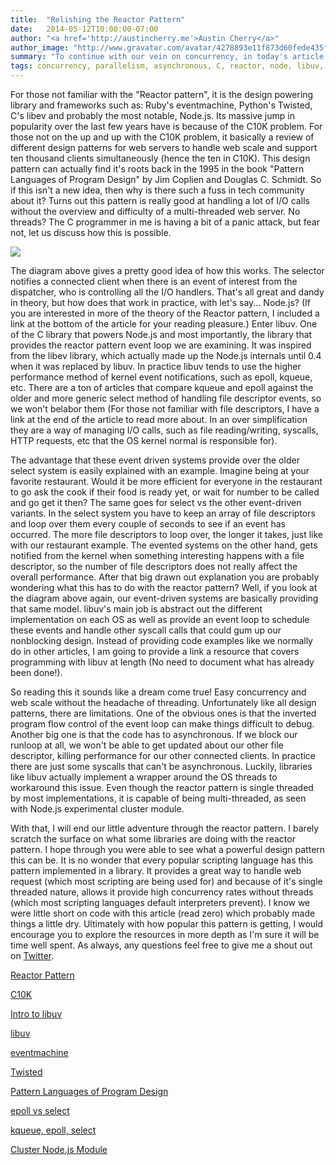 ```yaml
---
title:  "Relishing the Reactor Pattern"
date:   2014-05-12T10:00:00-07:00
author: "<a href='http://austincherry.me'>Austin Cherry</a>"
author_image: "http://www.gravatar.com/avatar/4278893e11f873d60fede435f1ae08aa.png?r=x&amp;s=320"
summary: "To continue with our vein on concurrency, in today's article we are going to cover the reactor pattern powering some of the hottest open source libraries to date."
tags: concurrency, parallelism, asynchronous, C, reactor, node, libuv, eventmachine
---
```


For those not familiar with the "Reactor pattern", it is the design powering library and frameworks such as: Ruby's eventmachine, Python's Twisted, C's libev and probably the most notable, Node.js. Its massive jump in popularity over the last few years have is because of the C10K problem. For those not on the up and up with the C10K problem, it basically a review of different design patterns for web servers to handle web scale and support ten thousand clients simultaneously (hence the ten in C10K). This design pattern can actually find it's roots back in the 1995 in the book "Pattern Languages of Program Design" by Jim Coplien and Douglas C. Schmidt. So if this isn't a new idea, then why is there such a fuss in tech community about it? Turns out this pattern is really good at handling a lot of I/O calls without the overview and difficulty of a multi-threaded web server. No threads? The C programmer in me is having a bit of a panic attack, but fear not, let us discuss how this is possible.

![](http://img440.imageshack.us/img440/3262/reactordiagram.png)

The diagram above gives a pretty good idea of how this works. The selector notifies a connected client when there is an event of interest from the dispatcher, who is controlling all the I/O handlers. That's all great and dandy in theory, but how does that work in practice, with let's say... Node.js? (If you are interested in more of the theory of the Reactor pattern, I included a link at the bottom of the article for your reading pleasure.) Enter libuv. One of the C library that powers Node.js and most importantly, the library that provides the reactor pattern event loop we are examining. It was inspired from the libev library, which actually made up the Node.js internals until 0.4 when it was replaced by libuv. In practice libuv tends to use the higher performance method of kernel event notifications, such as epoll, kqueue, etc. There are a ton of articles that compare kqueue and epoll against the older and more generic select method of handling file descriptor events, so we won't belabor them (For those not familiar with file descriptors, I have a link at the end of the article to read more about. In an over simplification they are a way of managing I/O calls, such as file reading/writing, syscalls, HTTP requests, etc that the OS kernel normal is responsible for).

The advantage that these event driven systems provide over the older select system is easily explained with an example. Imagine being at your favorite restaurant. Would it be more efficient for everyone in the restaurant to go ask the cook if their food is ready yet, or wait for number to be called and go get it then? The same goes for select vs the other event-driven variants. In the select system you have to keep an array of file descriptors and loop over them every couple of seconds to see if an event has occurred. The more file descriptors to loop over, the longer it takes, just like with our restaurant example. The evented systems on the other hand, gets notified from the kernel when something interesting happens with a file descriptor, so the number of file descriptors does not really affect the overall performance. After that big drawn out explanation you are probably wondering what this has to do with the reactor pattern? Well, if you look at the diagram above again, our event-driven systems are basically providing that same model. libuv's main job is abstract out the different implementation on each OS as well as provide an event loop to schedule these events and handle other syscall calls that could gum up our nonblocking design. Instead of providing code examples like we normally do in other articles, I am going to provide a link a resource that covers programming with libuv at length (No need to document what has already been done!).

So reading this it sounds like a dream come true! Easy concurrency and web scale without the headache of threading. Unfortunately like all design patterns, there are limitations. One of the obvious ones is that the inverted program flow control of the event loop can make things difficult to debug. Another big one is that the code has to asynchronous. If we block our runloop at all, we won't be able to get updated about our other file descriptor, killing performance for our other connected clients. In practice there are just some syscalls that can't be asynchronous. Luckily, libraries like libuv actually implement a wrapper around the OS threads to workaround this issue. Even though the reactor pattern is single threaded by most implementations, it is capable of being multi-threaded, as seen with Node.js experimental cluster module.

With that, I will end our little adventure through the reactor pattern. I barely scratch the surface on what some libraries are doing with the reactor pattern. I hope through you were able to see what a powerful design pattern this can be. It is no wonder that every popular scripting language has this pattern implemented in a library. It provides a great way to handle web request (which most scripting are being used for) and because of it's single threaded nature, allows it provide high concurrency rates without threads (which most scripting languages default interpreters prevent). I know we were little short on code with this article (read zero) which probably made things a little dry. Ultimately with how popular this pattern is getting, I would encourage you to explore the resources in more depth as I'm sure it will be time well spent. As always, any questions feel free to give me a shout out on [Twitter](https://twitter.com/acmacalister).

[Reactor Pattern](http://www.cs.wustl.edu/~schmidt/PDF/reactor-siemens.pdf)

[C10K](http://www.kegel.com/c10k.html)

[Intro to libuv](http://nikhilm.github.io/uvbook/index.html)

[libuv](https://github.com/joyent/libuv)

[eventmachine](https://github.com/eventmachine/eventmachine)

[Twisted](https://twistedmatrix.com/trac/)

[Pattern Languages of Program Design](http://www.amazon.com/Pattern-Languages-Program-Design-Coplien/dp/0201607344)

[epoll vs select](http://amsekharkernel.blogspot.com/2013/05/what-is-epoll-epoll-vs-select-call-and.html)

[kqueue, epoll, select](http://www.eecs.berkeley.edu/~sangjin/2012/12/21/epoll-vs-kqueue.html)

[Cluster Node.js Module](http://nodejs.org/api/cluster.html)